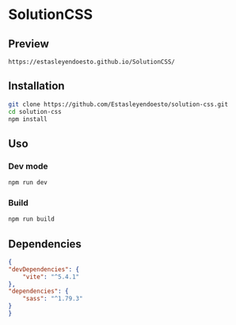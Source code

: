 # SolutionCSS

## Preview

```
https://estasleyendoesto.github.io/SolutionCSS/
```

## Installation

```bash
git clone https://github.com/Estasleyendoesto/solution-css.git
cd solution-css
npm install
```

## Uso

### Dev mode

```bash
npm run dev
```

### Build

```bash
npm run build
```

## Dependencies

```json
{
"devDependencies": {
    "vite": "^5.4.1"
},
"dependencies": {
	"sass": "^1.79.3"
}
}
```